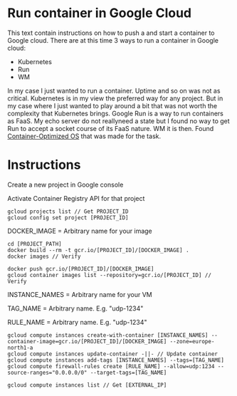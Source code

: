 Run container in Google Cloud
=============================
This text contain instructions on how to push a and start a container to Google cloud.
There are at this time 3 ways to run a container in Google cloud:
* Kubernetes
* Run
* WM

In my case I just wanted to run a container. Uptime and so on was not as critical.
Kubernetes is in my view the preferred way for any project.
But in my case where I just wanted to play around a bit that was not worth the complexity that Kubernetes brings.
Google Run is a way to run containers as FaaS.
My echo server do not reallyneed a state but I found no way to get Run to accept a socket course of its FaaS nature.
WM it is then. Found [Container-Optimized OS](https://cloud.google.com/container-optimized-os/docs/concepts/features-and-benefits)
that was made for the task.

Instructions
============
Create a new project in Google console

Activate Container Registry API for that project

	gcloud projects list // Get PROJECT_ID
	gcloud config set project [PROJECT_ID]

DOCKER_IMAGE = Arbitrary name for your image

	cd [PROJECT_PATH]
	docker build --rm -t gcr.io/[PROJECT_ID]/[DOCKER_IMAGE] .
	docker images // Verify

	docker push gcr.io/[PROJECT_ID]/[DOCKER_IMAGE]
	gcloud container images list --repository=gcr.io/[PROJECT_ID] // Verify

INSTANCE_NAMES = Arbitrary name for your VM

TAG_NAME = Arbitrary name. E.g. "udp-1234"

RULE_NAME = Arbitrary name. E.g. "udp-1234"

	gcloud compute instances create-with-container [INSTANCE_NAMES] --container-image=gcr.io/[PROJECT_ID]/[DOCKER_IMAGE] --zone=europe-north1-a
	gcloud compute instances update-container -||- // Update container
	gcloud compute instances add-tags [INSTANCE_NAMES] --tags=[TAG_NAME]
	gcloud compute firewall-rules create [RULE_NAME] --allow=udp:1234 --source-ranges="0.0.0.0/0" --target-tags=[TAG_NAME]

	gcloud compute instances list // Get [EXTERNAL_IP]
